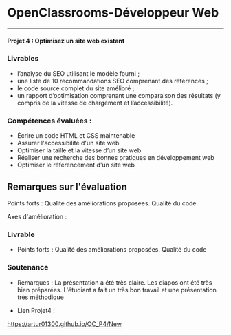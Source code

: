 # OpenClassrooms-Développeur Web

---

#### Projet 4 : Optimisez un site web existant

### Livrables

  * l’analyse du SEO utilisant le modèle fourni ;
  * une liste de 10 recommandations SEO comprenant des références ;
  * le code source complet du site amélioré ;
  * un rapport d’optimisation comprenant une comparaison des résultats (y compris de la vitesse de chargement et l’accessibilité).

### Compétences évaluées :


* Écrire un code HTML et CSS maintenable
* Assurer l'accessibilité d'un site web
* Optimiser la taille et la vitesse d’un site web
* Réaliser une recherche des bonnes pratiques en développement web
* Optimiser le référencement d'un site web

## Remarques sur l'évaluation

Points forts : Qualité des améliorations proposées. Qualité du code

Axes d'amélioration :

### Livrable

* Points forts : Qualité des améliorations proposées. Qualité du code

### Soutenance

* Remarques : La présentation a été très claire. Les diapos ont été très bien préparées. L'étudiant a fait un très bon travail et une présentation très méthodique

* Lien Projet4 :

https://artur01300.github.io/OC_P4/New
